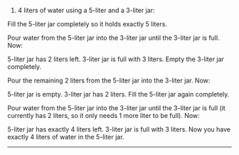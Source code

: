 1) 4 liters of water using a 5-liter and a 3-liter jar:

Fill the 5-liter jar completely so it holds exactly 5 liters.

Pour water from the 5-liter jar into the 3-liter jar until the 3-liter jar is full. Now:

5-liter jar has 2 liters left.
3-liter jar is full with 3 liters.
Empty the 3-liter jar completely.

Pour the remaining 2 liters from the 5-liter jar into the 3-liter jar. Now:

5-liter jar is empty.
3-liter jar has 2 liters.
Fill the 5-liter jar again completely.

Pour water from the 5-liter jar into the 3-liter jar until the 3-liter jar is full (it currently has 2 liters, so it only needs 1 more liter to be full). Now:

5-liter jar has exactly 4 liters left.
3-liter jar is full with 3 liters.
Now you have exactly 4 liters of water in the 5-liter jar.

------------------------------------------------------------------------------